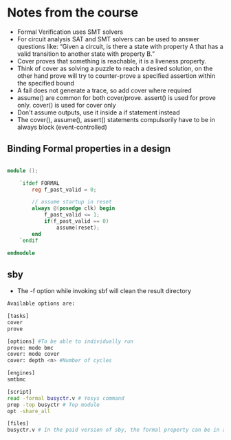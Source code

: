 # Notes from the course

- Formal Verification uses SMT solvers
- For circuit analysis SAT and SMT solvers can be used to answer questions like: “Given a circuit, is there a state with property A that has a valid transition to another state with property B.”
- Cover proves that something is reachable, it is a liveness property.
- Think of cover as solving a puzzle to reach a desired solution, on the other hand prove will try to counter-prove a specified assertion within the specified bound
- A fail does not generate a trace, so add cover where required
- assume() are common for both cover/prove. assert() is used for prove only. cover() is used for cover only
- Don't assume outputs, use it inside a if statement instead
- The cover(), assume(), assert() statements compulsorily have to be in always block (event-controlled)

## Binding Formal properties in a design

```verilog

module ();

    `ifdef FORMAL
        reg f_past_valid = 0;

        // assume startup in reset
        always @(posedge clk) begin
            f_past_valid <= 1;
            if(f_past_valid == 0)
                assume(reset);
        end
    `endif

endmodule

```
## sby

- The -f option while invoking sbf will clean the result directory

```bash
Available options are:

[tasks]
cover
prove

[options] #To be able to individually run
prove: mode bmc
cover: mode cover
cover: depth <n> #Number of cycles

[engines]
smtbmc

[script]
read -formal busyctr.v # Yosys command
prep -top busyctr # Top module
opt -share_all

[files]
busyctr.v # In the paid version of sby, the formal property can be in a separate file

```